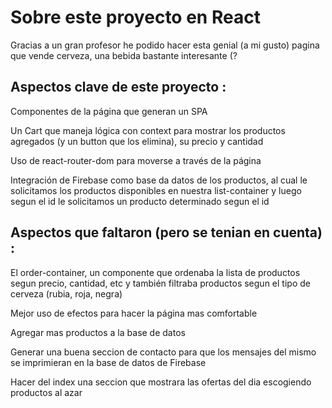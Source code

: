 # Sobre este proyecto en React

Gracias a un gran profesor he podido hacer esta genial (a mi gusto) pagina que vende cerveza, una bebida bastante interesante (?

## Aspectos clave de este proyecto :

Componentes de la página que generan un SPA

Un Cart que maneja lógica con context para mostrar los productos agregados (y un button que los elimina), su precio y cantidad

Uso de react-router-dom para moverse a través de la página

Integración de Firebase como base da datos de los productos, al cual le solicitamos los productos disponibles en nuestra list-container y luego segun el id le solicitamos un producto determinado segun el id

## Aspectos que faltaron (pero se tenian en cuenta) :

El order-container, un componente que ordenaba la lista de productos segun precio, cantidad, etc y también filtraba productos segun el tipo de cerveza (rubia, roja, negra)

Mejor uso de efectos para hacer la página mas comfortable

Agregar mas productos a la base de datos

Generar una buena seccion de contacto para que los mensajes del mismo se imprimieran en la base de datos de Firebase

Hacer del index una seccion que mostrara las ofertas del dia escogiendo productos al azar